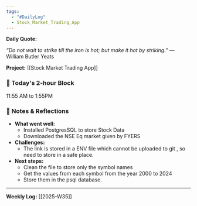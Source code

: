 ```yaml
---
tags:
  - "#DailyLog"
  - Stock_Market_Trading_App
---
```


**Daily Quote:**

_“Do not wait to strike till the iron is hot; but make it hot by striking.”_ — William Butler Yeats


**Project:** [[Stock Market Trading App]]

### 🎯 Today's 2-hour Block
11:55 AM to 1:55PM

### 📝 Notes & Reflections
- **What went well:**
	- Installed PostgresSQL to store Stock Data
	- Downloaded the NSE Eq market given by FYERS
- **Challenges:** 
	- The link is stored in a ENV file which cannot be uploaded to git , so need to store in a safe place.
- **Next steps:**
	- Clean the file to store only the symbol names
	- Get the values from each symbol from the year 2000 to 2024
	- Store them in the psql database.

---

**Weekly Log:** [[2025-W35]]